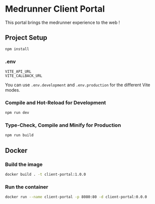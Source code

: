 # Medrunner Client Portal

This portal brings the medrunner experience to the web !

## Project Setup

```sh
npm install
```

### .env

```dotenv
VITE_API_URL
VITE_CALLBACK_URL
```
You can use `.env.development` and `.env.production` for the different Vite modes.

### Compile and Hot-Reload for Development

```sh
npm run dev
```

### Type-Check, Compile and Minify for Production

```sh
npm run build
```

## Docker

### Build the image

```sh
docker build . -t client-portal:1.0.0
```

### Run the container

```sh
docker run --name client-portal -p 8080:80 -d client-portal:0.0.0
```
